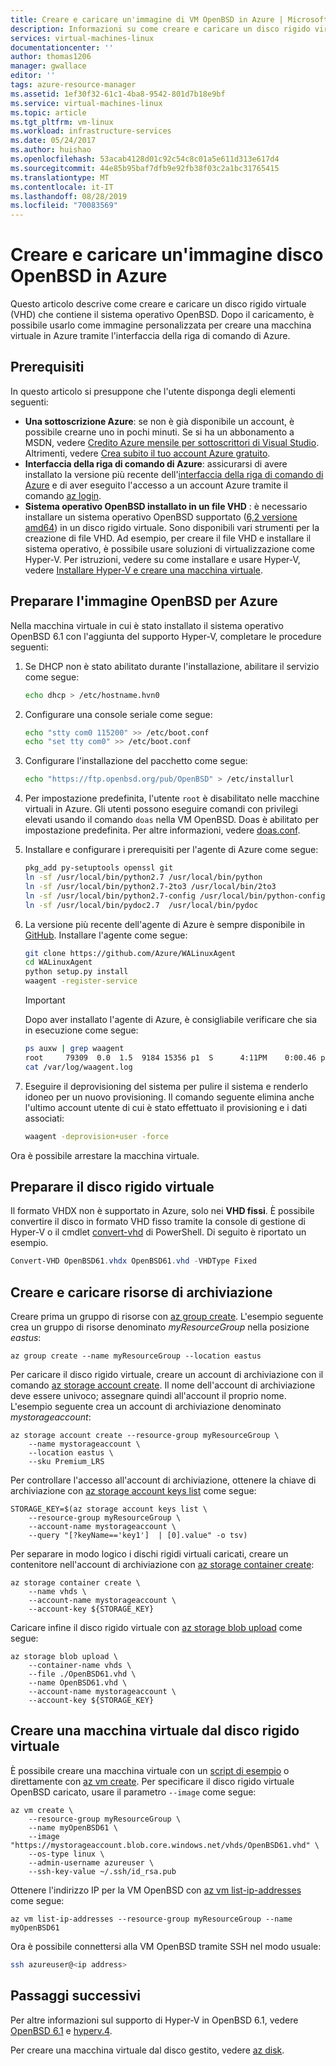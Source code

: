 ```yaml
---
title: Creare e caricare un'immagine di VM OpenBSD in Azure | Microsoft Docs
description: Informazioni su come creare e caricare un disco rigido virtuale (VHD) che contiene il sistema operativo OpenBSD per creare una macchina virtuale di Azure tramite l'interfaccia della riga di comando di Azure
services: virtual-machines-linux
documentationcenter: ''
author: thomas1206
manager: gwallace
editor: ''
tags: azure-resource-manager
ms.assetid: 1ef30f32-61c1-4ba8-9542-801d7b18e9bf
ms.service: virtual-machines-linux
ms.topic: article
ms.tgt_pltfrm: vm-linux
ms.workload: infrastructure-services
ms.date: 05/24/2017
ms.author: huishao
ms.openlocfilehash: 53acab4128d01c92c54c8c01a5e611d313e617d4
ms.sourcegitcommit: 44e85b95baf7dfb9e92fb38f03c2a1bc31765415
ms.translationtype: MT
ms.contentlocale: it-IT
ms.lasthandoff: 08/28/2019
ms.locfileid: "70083569"
---
```

# <a name="create-and-upload-an-openbsd-disk-image-to-azure"></a>Creare e caricare un'immagine disco OpenBSD in Azure
Questo articolo descrive come creare e caricare un disco rigido virtuale (VHD) che contiene il sistema operativo OpenBSD. Dopo il caricamento, è possibile usarlo come immagine personalizzata per creare una macchina virtuale in Azure tramite l'interfaccia della riga di comando di Azure.


## <a name="prerequisites"></a>Prerequisiti
In questo articolo si presuppone che l'utente disponga degli elementi seguenti:

* **Una sottoscrizione Azure**: se non è già disponibile un account, è possibile crearne uno in pochi minuti. Se si ha un abbonamento a MSDN, vedere [Credito Azure mensile per sottoscrittori di Visual Studio](https://azure.microsoft.com/pricing/member-offers/msdn-benefits-details/). Altrimenti, vedere [Crea subito il tuo account Azure gratuito](https://azure.microsoft.com/pricing/free-trial/).  
* **Interfaccia della riga di comando di Azure**: assicurarsi di avere installato la versione più recente dell'[interfaccia della riga di comando di Azure](/cli/azure/install-azure-cli) e di aver eseguito l'accesso a un account Azure tramite il comando [az login](/cli/azure/reference-index).
* **Sistema operativo OpenBSD installato in un file VHD** : è necessario installare un sistema operativo OpenBSD supportato ([6,2 versione amd64](https://ftp.openbsd.org/pub/OpenBSD/6.2/amd64/)) in un disco rigido virtuale. Sono disponibili vari strumenti per la creazione di file VHD. Ad esempio, per creare il file VHD e installare il sistema operativo, è possibile usare soluzioni di virtualizzazione come Hyper-V. Per istruzioni, vedere su come installare e usare Hyper-V, vedere [Installare Hyper-V e creare una macchina virtuale](https://technet.microsoft.com/library/hh846766.aspx).


## <a name="prepare-openbsd-image-for-azure"></a>Preparare l'immagine OpenBSD per Azure
Nella macchina virtuale in cui è stato installato il sistema operativo OpenBSD 6.1 con l'aggiunta del supporto Hyper-V, completare le procedure seguenti:

1. Se DHCP non è stato abilitato durante l'installazione, abilitare il servizio come segue:

    ```sh    
    echo dhcp > /etc/hostname.hvn0
    ```

2. Configurare una console seriale come segue:

    ```sh
    echo "stty com0 115200" >> /etc/boot.conf
    echo "set tty com0" >> /etc/boot.conf
    ```

3. Configurare l'installazione del pacchetto come segue:

    ```sh
    echo "https://ftp.openbsd.org/pub/OpenBSD" > /etc/installurl
    ```
   
4. Per impostazione predefinita, l'utente `root` è disabilitato nelle macchine virtuali in Azure. Gli utenti possono eseguire comandi con privilegi elevati usando il comando `doas` nella VM OpenBSD. Doas è abilitato per impostazione predefinita. Per altre informazioni, vedere [doas.conf](https://man.openbsd.org/doas.conf.5). 

5. Installare e configurare i prerequisiti per l'agente di Azure come segue:

    ```sh
    pkg_add py-setuptools openssl git
    ln -sf /usr/local/bin/python2.7 /usr/local/bin/python
    ln -sf /usr/local/bin/python2.7-2to3 /usr/local/bin/2to3
    ln -sf /usr/local/bin/python2.7-config /usr/local/bin/python-config
    ln -sf /usr/local/bin/pydoc2.7  /usr/local/bin/pydoc
    ```

6. La versione più recente dell'agente di Azure è sempre disponibile in [GitHub](https://github.com/Azure/WALinuxAgent/releases). Installare l'agente come segue:

    ```sh
    git clone https://github.com/Azure/WALinuxAgent 
    cd WALinuxAgent
    python setup.py install
    waagent -register-service
    ```

    > [!IMPORTANT]
    > Dopo aver installato l'agente di Azure, è consigliabile verificare che sia in esecuzione come segue:
    >
    > ```bash
    > ps auxw | grep waagent
    > root     79309  0.0  1.5  9184 15356 p1  S      4:11PM    0:00.46 python /usr/local/sbin/waagent -daemon (python2.7)
    > cat /var/log/waagent.log
    > ```

7. Eseguire il deprovisioning del sistema per pulire il sistema e renderlo idoneo per un nuovo provisioning. Il comando seguente elimina anche l'ultimo account utente di cui è stato effettuato il provisioning e i dati associati:

    ```sh
    waagent -deprovision+user -force
    ```

Ora è possibile arrestare la macchina virtuale.


## <a name="prepare-the-vhd"></a>Preparare il disco rigido virtuale
Il formato VHDX non è supportato in Azure, solo nei **VHD fissi**. È possibile convertire il disco in formato VHD fisso tramite la console di gestione di Hyper-V o il cmdlet [convert-vhd](https://technet.microsoft.com/itpro/powershell/windows/hyper-v/convert-vhd) di PowerShell. Di seguito è riportato un esempio.

```powershell
Convert-VHD OpenBSD61.vhdx OpenBSD61.vhd -VHDType Fixed
```

## <a name="create-storage-resources-and-upload"></a>Creare e caricare risorse di archiviazione
Creare prima un gruppo di risorse con [az group create](/cli/azure/group). L'esempio seguente crea un gruppo di risorse denominato *myResourceGroup* nella posizione *eastus*:

```azurecli
az group create --name myResourceGroup --location eastus
```

Per caricare il disco rigido virtuale, creare un account di archiviazione con il comando [az storage account create](/cli/azure/storage/account). Il nome dell'account di archiviazione deve essere univoco; assegnare quindi all'account il proprio nome. L'esempio seguente crea un account di archiviazione denominato *mystorageaccount*:

```azurecli
az storage account create --resource-group myResourceGroup \
    --name mystorageaccount \
    --location eastus \
    --sku Premium_LRS
```

Per controllare l'accesso all'account di archiviazione, ottenere la chiave di archiviazione con [az storage account keys list](/cli/azure/storage/account/keys) come segue:

```azurecli
STORAGE_KEY=$(az storage account keys list \
    --resource-group myResourceGroup \
    --account-name mystorageaccount \
    --query "[?keyName=='key1']  | [0].value" -o tsv)
```

Per separare in modo logico i dischi rigidi virtuali caricati, creare un contenitore nell'account di archiviazione con [az storage container create](/cli/azure/storage/container):

```azurecli
az storage container create \
    --name vhds \
    --account-name mystorageaccount \
    --account-key ${STORAGE_KEY}
```

Caricare infine il disco rigido virtuale con [az storage blob upload](/cli/azure/storage/blob) come segue:

```azurecli
az storage blob upload \
    --container-name vhds \
    --file ./OpenBSD61.vhd \
    --name OpenBSD61.vhd \
    --account-name mystorageaccount \
    --account-key ${STORAGE_KEY}
```


## <a name="create-vm-from-your-vhd"></a>Creare una macchina virtuale dal disco rigido virtuale
È possibile creare una macchina virtuale con un [script di esempio](../scripts/virtual-machines-linux-cli-sample-create-vm-vhd.md) o direttamente con [az vm create](/cli/azure/vm). Per specificare il disco rigido virtuale OpenBSD caricato, usare il parametro `--image` come segue:

```azurecli
az vm create \
    --resource-group myResourceGroup \
    --name myOpenBSD61 \
    --image "https://mystorageaccount.blob.core.windows.net/vhds/OpenBSD61.vhd" \
    --os-type linux \
    --admin-username azureuser \
    --ssh-key-value ~/.ssh/id_rsa.pub
```

Ottenere l'indirizzo IP per la VM OpenBSD con [az vm list-ip-addresses](/cli/azure/vm) come segue:

```azurecli
az vm list-ip-addresses --resource-group myResourceGroup --name myOpenBSD61
```

Ora è possibile connettersi alla VM OpenBSD tramite SSH nel modo usuale:
        
```bash
ssh azureuser@<ip address>
```


## <a name="next-steps"></a>Passaggi successivi
Per altre informazioni sul supporto di Hyper-V in OpenBSD 6.1, vedere [OpenBSD 6.1](https://www.openbsd.org/61.html) e [hyperv.4](https://man.openbsd.org/hyperv.4).

Per creare una macchina virtuale dal disco gestito, vedere [az disk](/cli/azure/disk). 
